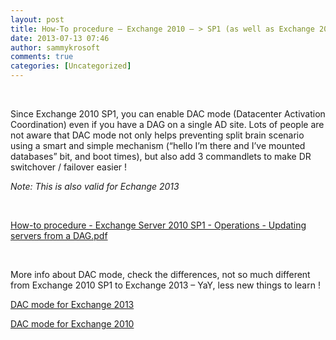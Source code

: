 ```yaml
---
layout: post
title: How-To procedure – Exchange 2010 – > SP1 (as well as Exchange 2013 !!) – DAC mode and new DR commandlets … activate DAC mode and update your DR procedures !
date: 2013-07-13 07:46
author: sammykrosoft
comments: true
categories: [Uncategorized]
---
```

<p>&#160;</p>  <p>Since Exchange 2010 SP1, you can enable DAC mode (Datacenter Activation Coordination) even if you have a DAG on a single AD site. Lots of people are not aware that DAC mode not only helps preventing split brain scenario using a smart and simple mechanism (“hello I’m there and I’ve mounted databases” bit, and boot times), but also add 3 commandlets to make DR switchover / failover easier !</p>  <p><em>Note: This is also valid for Echange 2013</em></p>  <p>&#160;</p>  <div id="scid:8eb9d37f-1541-4f29-b6f4-1eea890d4876:99c4ba5c-a4c7-4610-bf05-a4d33e730700" class="wlWriterEditableSmartContent" style="margin: 0px; padding: 0px; float: none; display: inline;"><p><div><a href="https://msdnshared.blob.core.windows.net/media/TNBlogsFS/prod.evol.blogs.technet.com/CommunityServer.Blogs.Components.WeblogFiles/00/00/00/73/61/metablogapi/1881.How-to%20procedure%20-%20Exchange%20Server%202010%20SP1%20-%20Operations%20-%20Updating%20servers%20from%20a%20DAG.pdf" original-url="http://blogs.technet.com/cfs-file.ashx/__key/communityserver-blogs-components-weblogfiles/00-00-00-73-61-metablogapi/1881.How_2D00_to-procedure-_2D00_-Exchange-Server-2010-SP1-_2D00_-Operations-_2D00_-Updating-servers-from-a-DAG.pdf" target="_self">How-to procedure - Exchange Server 2010 SP1 - Operations - Updating servers from a DAG.pdf</a></div></p></div>  <p>&#160;</p>  <p>More info about DAC mode, check the differences, not so much different from Exchange 2010 SP1 to Exchange 2013 – YaY, less new things to learn !</p>  <p><a href="http://technet.microsoft.com/en-us/library/dd979790(v=exchg.150).aspx">DAC mode for Exchange 2013</a></p>  <p><a href="http://technet.microsoft.com/en-us/library/dd979790(v=exchg.141).aspx">DAC mode for Exchange 2010</a></p>
